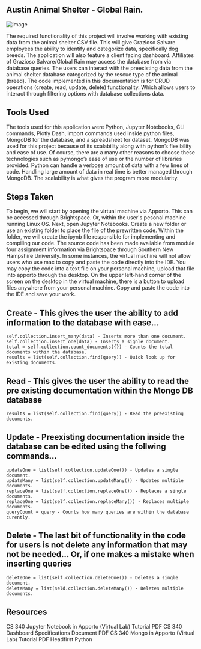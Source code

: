 ## Austin Animal Shelter - Global Rain.
![image](https://github.com/user-attachments/assets/daa53517-35dc-4138-834a-cc66f49a0d2a)

The required functionality of this project will involve working with existing data from the animal shelter CSV file. This will give Grazioso Salvare employees the ability to identify and categorize data, specifically dog breeds. The application will also feature a client facing dashboard. Affiliates of Grazioso Salvare/Global Rain may access the database from via database queries. The users can interact with the preexisting data from the animal shelter database categorized by the rescue type of the animal (breed). The code implemented in this documentation is for CRUD operations (create, read, update, delete) functionality.  Which allows users to interact through filtering options with database collections data. 

## Tools Used
The tools used for this application were Python, Jupyter Notebooks, CLI commands, Plotly Dash, import commands used inside python files, MongoDB for the database, and a spreadsheet for dataset. MongoDB was used for this project because of its scalability along with python’s flexibility and ease of use. Of course, there are a many other reasons to choose these technologies such as pymongo’s ease of use or the number of libraries provided. Python can handle a verbose amount of data with a few lines of code. Handling large amount of data in real time is better managed through MongoDB. The scalability is what gives the program more modularity.

## Steps Taken
To begin, we will start by opening the virtual machine via Apporto. This can be accessed through Brightspace. Or, within the user's pesonal machine running Linux OS. Next, open Jupyter Notebooks. Create a new folder or use an existing folder to place the file of the prewritten code. Within the folder, we will create the ipynb file responsible for implementing and compiling our code. The source code has been made available from module four assignment information via Brightspace through Southern New Hampshire University. In some instances, the virtual machine will not allow users who use mac to copy and paste the code directly into the IDE. You may copy the code into a text file on your personal machine, upload that file into apporto through the desktop. On the upper left-hand corner of the screen on the desktop in the virtual machine, there is a button to upload files anywhere from your personal machine. Copy and paste the code into the IDE and save your work. 

## Create - This gives the user the ability to add information to the database with ease...
    self.collection.insert_many(data) - Inserts more than one document.
    self.collection.insert_one(data) - Inserts a signle document.
    total = self.collection.count_documents({}) - Counts the total documents within the database.
    results = list(self.collection.find(query)) - Quick look up for existing documents.
    
## Read - This gives the user the ability to read the pre existing documentation within the Mongo DB database
    results = list(self.collection.find(query)) - Read the preexisting documents.

## Update - Preexisting documentation inside the database can be edited using the follwing commands...
    updateOne = list(self.collection.updateOne()) - Updates a single document.
    updateMany = list(self.collection.updateMany()) - Updates multiple documents.
    replaceOne = list(self.collection.replaceOne()) - Replaces a single documents.
    replaceOne = list(self.collection.replaceMany()) - Replaces multiple documents. 
    queryCount = query - Counts how many queries are within the database curently.

## Delete - The last bit of functionality in the code for users is not delete any information that may not be needed... Or, if one makes a mistake when inserting queries
    deleteOne = list(self.collection.deleteOne()) - Deletes a single document.
    deleteMany = list(seld.collection.deleteMany()) - Deletes multiple documents.
    
## Resources
CS 340 Jupyter Notebook in Apporto (Virtual Lab) Tutorial PDF
CS 340 Dashboard Specifications Document PDF
CS 340 Mongo in Apporto (Virtual Lab) Tutorial PDF
Headfirst Python

